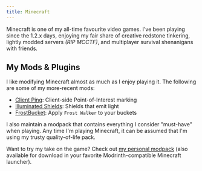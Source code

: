 ```yaml
---
title: Minecraft
---
```


Minecraft is one of my all-time favourite video games. I've been playing since the 1.2.x days, enjoying my fair share of creative redstone tinkering, lightly modded servers *(RIP MCCTF)*, and multiplayer survival shenanigans with friends.

## My Mods & Plugins

I like modifying Minecraft almost as much as I enjoy playing it. The following are some of my more-recent mods:

- [Client Ping](@/games/minecraft/mods/client-ping.md): Client-side Point-of-Interest marking
- [Illuminated Shields](@/games/minecraft/resource-packs/illuminated-shields.md): Shields that emit light
- [FrostBucket](@/games/minecraft/mods/frost-bucket.md): Apply `Frost Walker` to your buckets

I also maintain a modpack that contains everything I consider "must-have" when playing. Any time I'm playing Minecraft, it can be assumed that I'm using my trusty quality-of-life pack. 

Want to try my take on the game? Check out [my personal modpack](/games/minecraft/modpack) (also available for download in your favorite Modrinth-compatible Minecraft launcher).